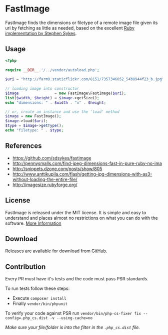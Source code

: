 FastImage
===

FastImage finds the dimensions or filetype of a remote image file given its uri by fetching as little as needed, based on the excellent [Ruby implementation by Stephen Sykes](https://github.com/sdsykes/fastimage).


## Usage

```php
<?php 
		
require __DIR__.'/../vendor/autoload.php';
		
$uri = "http://farm9.staticflickr.com/8151/7357346052_54b8944f23_b.jpg";
		
// loading image into constructor
$image                = new FastImage\FastImage($uri);
list($width, $height) = $image->getSize();
echo "dimensions: " . $width . "x" . $height;

// or, create an instance and use the 'load' method
$image = new FastImage();
$image->load($uri);
$type = $image->getType();
echo "filetype: " . $type;
```


## References

* https://github.com/sdsykes/fastimage
* http://pennysmalls.com/find-jpeg-dimensions-fast-in-pure-ruby-no-ima
* http://snippets.dzone.com/posts/show/805
* http://www.anttikupila.com/flash/getting-jpg-dimensions-with-as3-without-loading-the-entire-file/
* http://imagesize.rubyforge.org/


## License

FastImage is released under the MIT license. It is simple and easy to understand and places almost no restrictions on what you can do with the software. [More Information](http://en.wikipedia.org/wiki/MIT_License)


## Download

Releases are available for download from
[GitHub](http://github.com/tommoor/fastimage/downloads).


## Contribution

Every PR must have it's tests and the code must pass PSR standards.

To run tests follow these steps:

 * Execute `composer install`
 * Finally `vendor/bin/phpunit`

To verify your code against PSR run `vendor/bin/php-cs-fixer fix --config=.php_cs.dist -v --using-cache=no` 

*Make sure your file/folder is into the filter in the `.php_cs.dist` file.*
